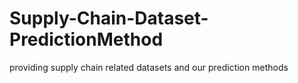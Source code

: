 # Supply-Chain-Dataset-PredictionMethod
providing supply chain related datasets and our prediction methods
